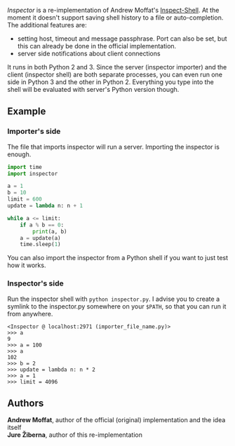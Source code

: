_Inspector_ is a re-implementation of Andrew Moffat's
[Inspect-Shell](https://github.com/amoffat/Inspect-Shell). At the moment it
doesn't support saving shell history to a file or auto-completion. The
additional features are:

 - setting host, timeout and message passphrase. Port can also be set, but this
   can already be done in the official implementation.
 - server side notifications about client connections

It runs in both Python 2 and 3. Since the server (inspector importer) and the
client (inspector shell) are both separate processes, you can even run one side
in Python 3 and the other in Python 2. Everything you type into the shell will
be evaluated with server's Python version though.


Example
-------


### Importer's side

The file that imports inspector will run a server. Importing the inspector
is enough.

```python
import time
import inspector

a = 1
b = 10
limit = 600
update = lambda n: n + 1

while a <= limit:
    if a % b == 0:
        print(a, b)
    a = update(a)
    time.sleep(1)
```

You can also import the inspector from a Python shell if you want to just test
how it works.


### Inspector's side

Run the inspector shell with `python inspector.py`. I advise  you to create a
symlink to the inspector.py somewhere on your `$PATH`, so that you can run it
from anywhere.

    <Inspector @ localhost:2971 (importer_file_name.py)>
    >>> a
    9
    >>> a = 100
    >>> a
    102
    >>> b = 2
    >>> update = lambda n: n * 2
    >>> a = 1
    >>> limit = 4096


Authors
-------

__Andrew Moffat__, author of the official (original) implementation and the idea
itself  
__Jure Žiberna__, author of this re-implementation

